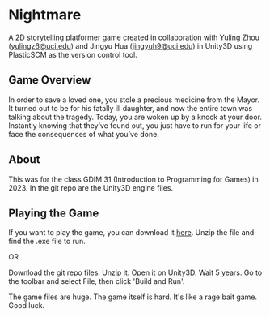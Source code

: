 # Nightmare
A 2D storytelling platformer game created in collaboration with Yuling Zhou (yulingz6@uci.edu) and Jingyu Hua (jingyuh9@uci.edu) in Unity3D using PlasticSCM as the version control tool.

## Game Overview
In order to save a loved one, you stole a precious medicine from the Mayor. It turned out to be for his fatally ill daughter, and now the entire town was talking about the tragedy. Today, you are woken up by a knock at your door. Instantly knowing that they’ve found out, you just have to run for your life or face the consequences of what you’ve done.

## About
This was for the class GDIM 31 (Introduction to Programming for Games) in 2023. In the git repo are the Unity3D engine files.

## Playing the Game
If you want to play the game, you can download it [here](https://drive.google.com/drive/folders/1KvmJiTcH4jJefC1kIFFZjrY0Q-762TTG?usp=sharing). Unzip the file and find the .exe file to run.

OR

Download the git repo files. Unzip it. Open it on Unity3D. Wait 5 years. Go to the toolbar and select File, then click 'Build and Run'.

The game files are huge. The game itself is hard. It's like a rage bait game. Good luck.
